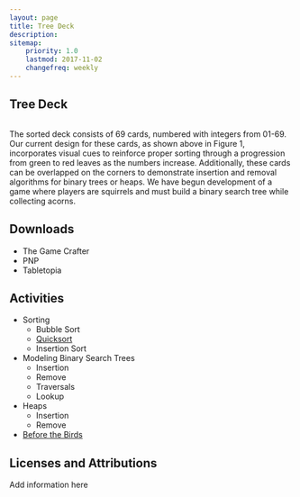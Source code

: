 ```yaml
---
layout: page
title: Tree Deck
description:
sitemap:
    priority: 1.0
    lastmod: 2017-11-02
    changefreq: weekly
---
```

## Tree Deck
<span class="image fit"><img src="{{site.baseurl}}/images/bg.png" alt="" /></span>

The sorted deck consists of 69 cards, numbered with integers from 01-69. Our current design for these cards, as shown above in Figure 1, incorporates visual cues to reinforce proper sorting through a progression from green to red leaves as the numbers increase. Additionally, these cards can be overlapped on the corners to demonstrate insertion and removal algorithms for binary trees or heaps. We have begun development of a game where players are squirrels and must build a binary search tree while collecting acorns.

## Downloads

* The Game Crafter
* PNP
* Tabletopia

## Activities

* Sorting
  * Bubble Sort
  * [Quicksort]({{site.baseurl}}/bst/quicksort)
  * Insertion Sort
* Modeling Binary Search Trees
  * Insertion
  * Remove
  * Traversals
  * Lookup
* Heaps
  * Insertion
  * Remove
* [Before the Birds]({{site.baseurl}}/btb/)

## Licenses and Attributions

Add information here
